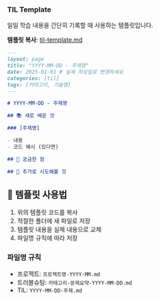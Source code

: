 ### TIL Template

일일 학습 내용을 간단히 기록할 때 사용하는 템플릿입니다.

**템플릿 복사**: [til-template.md](https://raw.githubusercontent.com/hyunayeo/dev-notes/main/tamplates/til-template.md)

```markdown
---
layout: page
title: "YYYY-MM-DD - 주제명"
date: 2025-01-01 # 실제 작성일로 변경하세요
categories: [til]
tags: [카테고리, 기술명]
---

# YYYY-MM-DD - 주제명

## 📚 새로 배운 것

### [주제명]

- 내용
- 코드 예시 (있다면)

## 🤔 궁금한 점

## 📝 추가로 시도해볼 것
```

## 📖 템플릿 사용법

1. 위의 템플릿 코드를 복사
2. 적절한 폴더에 새 파일로 저장
3. 템플릿 내용을 실제 내용으로 교체
4. 파일명 규칙에 따라 저장

### 파일명 규칙

- 프로젝트: `프로젝트명-YYYY-MM.md`
- 트러블슈팅: `카테고리-문제요약-YYYY-MM-DD.md`
- TIL: `YYYY-MM-DD-주제.md`
